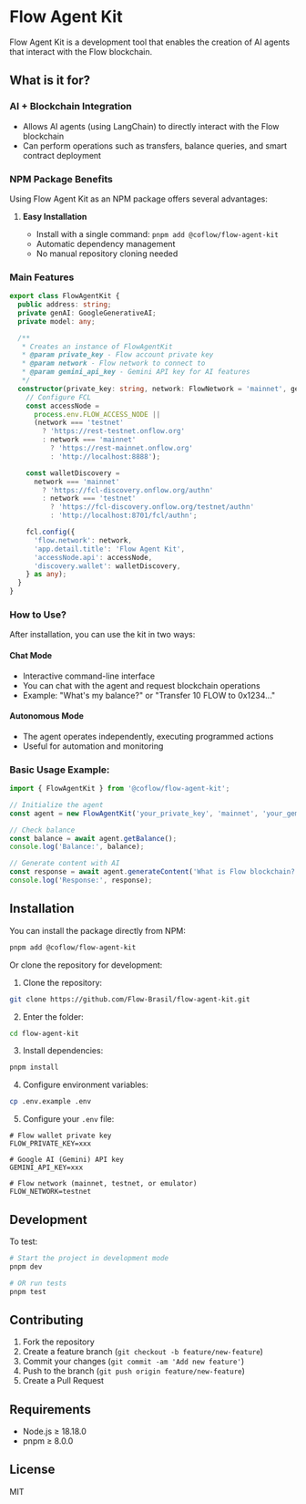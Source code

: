 # Flow Agent Kit

Flow Agent Kit is a development tool that enables the creation of AI agents that interact with the Flow blockchain.

## What is it for?

### AI + Blockchain Integration

- Allows AI agents (using LangChain) to directly interact with the Flow blockchain
- Can perform operations such as transfers, balance queries, and smart contract deployment

### NPM Package Benefits

Using Flow Agent Kit as an NPM package offers several advantages:

1. **Easy Installation**

   - Install with a single command: `pnpm add @coflow/flow-agent-kit`
   - Automatic dependency management
   - No manual repository cloning needed

### Main Features

```typescript
export class FlowAgentKit {
  public address: string;
  private genAI: GoogleGenerativeAI;
  private model: any;

  /**
   * Creates an instance of FlowAgentKit
   * @param private_key - Flow account private key
   * @param network - Flow network to connect to
   * @param gemini_api_key - Gemini API key for AI features
   */
  constructor(private_key: string, network: FlowNetwork = 'mainnet', gemini_api_key: string) {
    // Configure FCL
    const accessNode =
      process.env.FLOW_ACCESS_NODE ||
      (network === 'testnet'
        ? 'https://rest-testnet.onflow.org'
        : network === 'mainnet'
          ? 'https://rest-mainnet.onflow.org'
          : 'http://localhost:8888');

    const walletDiscovery =
      network === 'mainnet'
        ? 'https://fcl-discovery.onflow.org/authn'
        : network === 'testnet'
          ? 'https://fcl-discovery.onflow.org/testnet/authn'
          : 'http://localhost:8701/fcl/authn';

    fcl.config({
      'flow.network': network,
      'app.detail.title': 'Flow Agent Kit',
      'accessNode.api': accessNode,
      'discovery.wallet': walletDiscovery,
    } as any);
  }
}
```

### How to Use?

After installation, you can use the kit in two ways:

#### Chat Mode

- Interactive command-line interface
- You can chat with the agent and request blockchain operations
- Example: "What's my balance?" or "Transfer 10 FLOW to 0x1234..."

#### Autonomous Mode

- The agent operates independently, executing programmed actions
- Useful for automation and monitoring

### Basic Usage Example:

```typescript
import { FlowAgentKit } from '@coflow/flow-agent-kit';

// Initialize the agent
const agent = new FlowAgentKit('your_private_key', 'mainnet', 'your_gemini_api_key');

// Check balance
const balance = await agent.getBalance();
console.log('Balance:', balance);

// Generate content with AI
const response = await agent.generateContent('What is Flow blockchain?');
console.log('Response:', response);
```

## Installation

You can install the package directly from NPM:

```bash
pnpm add @coflow/flow-agent-kit
```

Or clone the repository for development:

1. Clone the repository:
```bash
git clone https://github.com/Flow-Brasil/flow-agent-kit.git
```

2. Enter the folder:
```bash
cd flow-agent-kit
```

3. Install dependencies:
```bash
pnpm install
```

4. Configure environment variables:
```bash
cp .env.example .env
```

5. Configure your `.env` file:
```env
# Flow wallet private key
FLOW_PRIVATE_KEY=xxx

# Google AI (Gemini) API key
GEMINI_API_KEY=xxx

# Flow network (mainnet, testnet, or emulator)
FLOW_NETWORK=testnet
```

## Development

To test:

```bash
# Start the project in development mode
pnpm dev

# OR run tests
pnpm test
```

## Contributing

1. Fork the repository
2. Create a feature branch (`git checkout -b feature/new-feature`)
3. Commit your changes (`git commit -am 'Add new feature'`)
4. Push to the branch (`git push origin feature/new-feature`)
5. Create a Pull Request

## Requirements

- Node.js ≥ 18.18.0
- pnpm ≥ 8.0.0

## License

MIT
